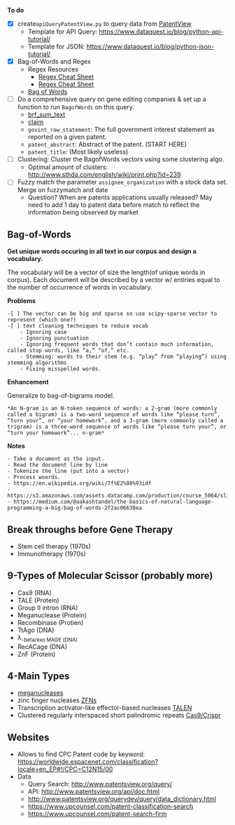 
**To do**
- [x] create`apiQueryPatentView.py` to query data from [PatentView](http://www.patentsview.org/api/query-language.html#query_string_format)
  - Template for API Query: https://www.dataquest.io/blog/python-api-tutorial/
  - Template for JSON: https://www.dataquest.io/blog/python-json-tutorial/
- [x] Bag-of-Words and Regex
  - Regex Resources
    - [Regex Cheat Sheet](https://scotch.io/tutorials/an-introduction-to-regex-in-python)
    - [Regex Cheat Sheet](https://stackabuse.com/introduction-to-regular-expressions-in-python/)
  - [Bag of Words](http://www.insightsbot.com/blog/R8fu5/bag-of-words-algorithm-in-python-introduction)
- [ ] Do a comprehensive query on gene editing companies & set up a function to run `BagofWords` on this query. 
  - [brf_sum_text](http://www.patentsview.org/download/)
  - [claim](http://www.patentsview.org/download/) 
  - `govint_raw_statement`: The full government interest statement as reported on a given patent. 
  - `patent_abstract`: Abstract of the patent. (START HERE)
  - `patent_title`: (Most likely useless)
- [ ] Clustering: Cluster the BagofWords vectors using some clustering algo. 
   - Optimal amount of clusters: http://www.sthda.com/english/wiki/print.php?id=239
- [ ] Fuzzy match the parameter `assignee_organization` with a stock data set. Merge on fuzzymatch and date
  - Question? When are patents applications usually released? May need to add 1 day to patent data before match to reflect the information being observed by market

        
## Bag-of-Words
**Get unique words occuring in all text in our corpus and design a vocabulary.**

The vocabulary will be a vector<int> of size the length(of unique words in corpus). Each document will be described by a vector w/ entiries equal to the number of occurrence of words in vocabulary. 
  
**Problems**
  
    -[ ] The vector can be big and sparse so use scipy-sparse vector to represent (which one?)
    -[ ] text cleaning techniques to reduce vocab
        - Ignoring case
        - Ignoring punctuation
        - Ignoring frequent words that don’t contain much information, called stop words, like “a,” “of,” etc.
        - Stemming: words to their stem (e.g. “play” from “playing”) using stemming algorithms
        - Fixing misspelled words.
**Enhancement**

Generalize to bag-of-bigrams model.

`*An N-gram is an N-token sequence of words: a 2-gram (more commonly called a bigram) is a two-word sequence of words like “please turn”, “turn your”, or “your homework”, and a 3-gram (more commonly called a trigram) is a three-word sequence of words like “please turn your”, or “turn your homework”... n-gram*`

**Notes**

    - Take a document as the input.
    - Read the document line by line
    - Tokenize the line (put into a vector)
    - Process woords. 
    - https://en.wikipedia.org/wiki/Tf%E2%80%93idf
    - https://s3.amazonaws.com/assets.datacamp.com/production/course_5064/slides/chapter2.pdf
    - https://medium.com/@aakashtandel/the-basics-of-natural-language-programming-a-big-bag-of-words-2f2ac06638ea

## Break throughs before Gene Therapy
- Stem cell therapy (1970s)
- Immunotherapy (1970s)

## 9-Types of Molecular Scissor (probably more) 
- Cas9 (RNA)
- TALE (Protein) 
- Group II intron (RNA)
- Meganuclease (Protein) 
- Recombinase (Protien) 
- TtAgo (DNA) 
- </sub>&lambda;<sub>-beta/exo MAGE (DNA)
- RecACage (DNA)
- ZnF (Protein) 
## 4-Main Types
  - [meganucleases](https://en.wikipedia.org/wiki/Meganucleasem)
  - zinc finger nucleases  [ZFNs](https://en.wikipedia.org/wiki/Zinc_finger_nuclease)
  - Transcription activator-like effector-based nucleases  [TALEN](https://en.wikipedia.org/wiki/Transcription_activator-like_effector_nucleasem)
  - Clustered regularly interspaced short palindromic repeats [Cas9/Crispr](https://www.google.com)
## Websites
- Allows to find CPC Patent code by keyword: https://worldwide.espacenet.com/classification?locale=en_EP#!/CPC=C12N15/00
- Data
    - Query Search: http://www.patentsview.org/query/
    - API: http://www.patentsview.org/api/doc.html
    - http://www.patentsview.org/querydev/query/data_dictionary.html
    - https://www.upcounsel.com/patent-classification-search
    - https://www.upcounsel.com/patent-search-firm



